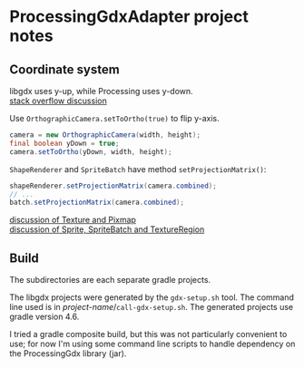 # ProcessingGdxAdapter project notes



## Coordinate system

libgdx uses y-up, while Processing uses y-down.  
[stack overflow discussion](https://stackoverflow.com/questions/7708379/changing-the-coordinate-system-in-libgdx-java)  

Use `OrthographicCamera.setToOrtho(true)` to flip y-axis. 
```java
camera = new OrthographicCamera(width, height);
final boolean yDown = true;
camera.setToOrtho(yDown, width, height);
```
`ShapeRenderer` and `SpriteBatch` have method `setProjectionMatrix()`:
```java
shapeRenderer.setProjectionMatrix(camera.combined);
// ...
batch.setProjectionMatrix(camera.combined);
```

[discussion of Texture and Pixmap](https://github.com/mattdesl/lwjgl-basics/wiki/libgdx-textures)  
[discussion of Sprite, SpriteBatch and TextureRegion](https://github.com/libgdx/libgdx/wiki/Spritebatch,-Textureregions,-and-Sprites)

## Build

The subdirectories are each separate gradle projects.

The libgdx projects were generated by the `gdx-setup.sh` tool.  The command
line used is in _project-name_/`call-gdx-setup.sh`.  The generated projects use
gradle version 4.6.

I tried a gradle composite build, but this was not particularly convenient to
use; for now I'm using some command line scripts to handle dependency on the
ProcessingGdx library (jar).


